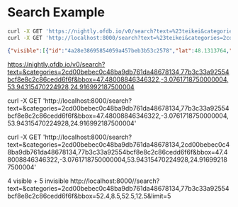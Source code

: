 # Search Example

```sh
curl -X GET 'https://nightly.ofdb.io/v0/search?text=%23teikei&categories=2cd00bebec0c48ba9db761da48678134,77b3c33a92554bcf8e8c2c86cedd6f6f&bbox=47.97337538577628,10.95611572265625,48.29004635269247,12.274475097656252'
curl -X GET 'http://localhost:8000/search?text=%23teikei&categories=2cd00bebec0c48ba9db761da48678134,77b3c33a92554bcf8e8c2c86cedd6f6f&bbox=47.97337538577628,10.95611572265625,48.29004635269247,12.274475097656252'
```

```json
{"visible":[{"id":"4a28e38695854059a457beb3b53c2578","lat":48.1313764,"lng":11.6786861},{"id":"6d6146e07f584e908d142e15a3895917","lat":48.1113642,"lng":11.5949569},{"id":"636eccbedf4243798351bdc3265c76db","lat":48.115337100000005,"lng":11.5759799}],"invisible":[{"id":"fe2e835bb28e4082b0dbd8f2a7158d4f","lat":51.95532468103803,"lng":7.637477517127992},{"id":"de6ac9a92bde46d0b34bd5961196ec12","lat":47.4913731,"lng":7.6175922},{"id":"67dd3653f45c4deaa961c0369520219c","lat":19.471123927418738,"lng":-96.96337670087816},{"id":"ff20f44776c0486682bc2e926d6d2bb3","lat":48.7244278,"lng":9.14492801713147},{"id":"c5c844f92a4d4e459392197bc6805ee7","lat":47.9941572,"lng":7.84340860047771}]}
```


https://nightly.ofdb.io/v0/search?text=&categories=2cd00bebec0c48ba9db761da48678134,77b3c33a92554bcf8e8c2c86cedd6f6f&bbox=47.48008846346322,-3.0761718750000004,53.94315470224928,24.916992187500004

curl -X GET 'http://localhost:8000/search?text=&categories=2cd00bebec0c48ba9db761da48678134,77b3c33a92554bcf8e8c2c86cedd6f6f&bbox=47.48008846346322,-3.0761718750000004,53.94315470224928,24.916992187500004'


curl -X GET 'http://localhost:8000/search?text=&categories=2cd00bebec0c48ba9db761da48678134,2cd00bebec0c48ba9db761da48678134,77b3c33a92554bcf8e8c2c86cedd6f6f&bbox=47.48008846346322,-3.0761718750000004,53.94315470224928,24.916992187500004'


4 visible + 5 invisible
http://localhost:8000//search?text=&categories=2cd00bebec0c48ba9db761da48678134,77b3c33a92554bcf8e8c2c86cedd6f6f&bbox=52.4,8.5,52.5,12.5&limit=5
